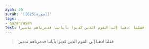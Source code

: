 ```yaml
---
ayah: 36
surah: '[[025|سورة]]'
tags:
- quran/ayah
text: فقلنا اذهبا إلى القوم الذين كذبوا بآياتنا فدمرناهم تدميرا
---
```

> فقلنا اذهبا إلى القوم الذين كذبوا بآياتنا فدمرناهم تدميرا
